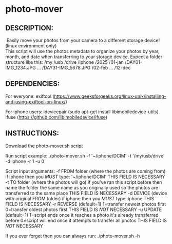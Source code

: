 # photo-mover

DESCRIPTION:
---------------------------------------------------------------------------------------------------------------------------------------------------------------------
&nbsp;Easily move your photos from your camera to a different storage device! (linux environment only) <br/>
This script will use the photos metadata to organize your photos by year, month, and date when transferring to your storage device.
Expect a folder structure like this:
  /my
    /usb
      /drive
        /iphone
          /2025
            /01-jan
              /DAY01-IMG_1234.JPG
              ...
              /DAY31-IMG_5678.JPG
            /02-feb
            ...
            /12-dec


DEPENDENCIES:
---------------------------------------------------------------------------------------------------------------------------------------------------------------------
  For everyone:
    exiftool     (https://www.geeksforgeeks.org/linux-unix/installing-and-using-exiftool-on-linux/)
  
  For iphone users:
    idevicepair  (sudo apt-get install libimobiledevice-utils)
    ifuse        (https://github.com/libimobiledevice/ifuse)

INSTRUCTIONS:
---------------------------------------------------------------------------------------------------------------------------------------------------------------------
Download the photo-mover.sh script

Run script example: 
  ./photo-mover.sh -f '~/iphone/DCIM' -t '/my/usb/drive' -d iphone -r 1 -u 0

Script input arguments:
  -f FROM folder (where the photos are coming from)
      if iphone then you *MUST* type: '~/iphone/DCIM'
      THIS FIELD IS NECESSARY
  -t TO folder   (where the photos will go)
      if you've ran this script before then name the folder the same name as you originally used so the photos are transferred to the same place
      THIS FIELD IS NECESSARY
  -d DEVICE      (device with original FROM folder)
      if iphone then you *MUST* type: iphone
      THIS FIELD IS NECESSARY
  -r REVERSE     (default=1)
      1=transfer newest photos first
      0=transfer oldest photos first
      THIS FIELD IS *NOT* NECESSARY
  -u UPDATE      (default=1)
      1=script ends once it reaches a photo it's already transferred before
      0=script will end once it attempts to transfer all photos
      THIS FIELD IS *NOT* NECESSARY

If you ever forget then you can always run:
  ./photo-mover.sh -h
